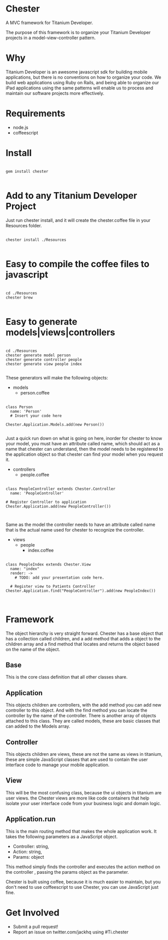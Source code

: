 # Chester

A MVC framework for Titanium Developer.

The purpose of this framework is to organize your Titanium Developer projects in a model-view-controller pattern.

# Why

Titanium Developer is an awesome javascript sdk for building mobile applications, but there is no conventions on how to organize your code.  We build web applications using Ruby on Rails, and being able to organize our iPad applications using the same patterns will enable us to process and maintain our software projects more effectively.

# Requirements

* node.js
* coffeescript

# Install

<pre>
  <code>
gem install chester
  </code>
</pre>  

# Add to any Titanium Developer Project

Just run chester install, and it will create the chester.coffee file in your Resources folder.
 
<pre>
  <code>
chester install ./Resources
  </code>
</pre>

# Easy to compile the coffee files to javascript

<pre>
  <code>
cd ./Resources
chester brew
  </code>
</pre>


# Easy to generate models|views|controllers

<pre>
  <code>
cd ./Resources
chester generate model person
chester generate controller people
chester generate view people index
  </code>
</pre>

These generators will make the following objects:

- models
  - person.coffee
  
<pre>
  <code>
class Person
  name: 'Person'
  # Insert your code here
  
Chester.Application.Models.add(new Person())
  </code>
</pre>

Just a quick run down on what is going on here, inorder for chester to know your model, you must have an attribute called name, which should act as a name that chester can understand, then the model needs to be registered to the application object so that chester can find your model when you request it.


- controllers
  - people.coffee
  
<pre>
  <code>
class PeopleController extends Chester.Controller
  name: 'PeopleController'

# Register Controller to application
Chester.Application.add(new PeopleController()) 

  </code>
</pre>

Same as the model the controller needs to have an attribute called name that is the actual name used for chester to recognize the controller.

- views
  - people
    - index.coffee
    
<pre>
  <code>
class PeopleIndex extends Chester.View
  name: "index"
  render: ->
    # TODO: add your presentation code here.

  # Register view to Patients Controller
Chester.Application.find("PeopleController").add(new PeopleIndex())
    
  </code>
</pre> 


# Framework

The object hierarchy is very straight forward.  Chester has a base object that has a collection called children, and a add method that adds a object to the children array and a find method that locates and returns the object based on the name of the object.

## Base

This is the core class definition that all other classes share.

## Application

This objects children are controllers, with the add method you can add new controller to this object.  And with the find method you can locate the controller by the name of the controller.  There is another array of objects attached to this class.  They are called models, these are basic classes that can added to the Models array.

## Controller

This objects children are views, these are not the same as views in titanium, these are simple JavaScript classes that are used to contain the user interface code to manage your mobile application.

## View

This will be the most confusing class, because the ui objects in titanium are user views.  the Chester views are more like code containers that help isolate your user interface code from your business logic and domain logic.

## Application.run

This is the main routing method that makes the whole application work.  It takes the following parameters as a JavaScript object.

* Controller: string,
* Action: string,
* Params: object

This method simply finds the controller and executes the action method on the controller , passing the params object as the parameter.

Chester is built using coffee, because it is much easier to maintain, but you don't need to use coffeescript to use Chester, you can use JavaScript just fine.

# Get Involved

* Submit a pull request!
* Report an issue on twitter.com/jackhq using #Ti.chester

